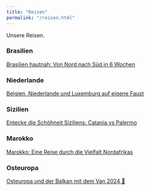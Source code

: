 ```yaml
---
title: "Reisen"
permalink: "/reisen.html"
---
```


Unsere Reisen.

### Brasilien 
<a href="{% post_url 2022-09-24-brazil %}">Brasilien hautnah: Von Nord nach Süd in 6 Wochen</a>

### Niederlande 
<a href="{% post_url 2023-02-06-benelux%}">Belgien, Niederlande und Luxemburg auf eigene Faust</a>

### Sizilien
<a href="{% post_url 2023-11-01-sicily %}">Entecke die Schöhneit Siziliens: Catania vs Palermo</a>

### Marokko 
<a href="{% post_url 2024-02-22-morocco %}">Marokko: Eine Reise durch die Vielfalt Nordafrikas</a>

### Osteuropa 
<a href="{% post_url 2024-09-24-Osteuropa-Balkan %}">Osteuropa und der Balkan mit dem Van 2024 🚌</a>

